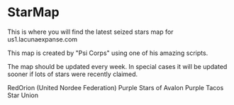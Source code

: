 StarMap
=======

This is where you will find the latest seized stars map for us1.lacunaexpanse.com

This map is created by "Psi Corps" using one of his amazing scripts.

The map should be updated every week. In special cases it will be updated sooner if lots of stars were recently claimed.

RedOrion (United Nordee Federation)
Purple Stars of Avalon
Purple Tacos Star Union
